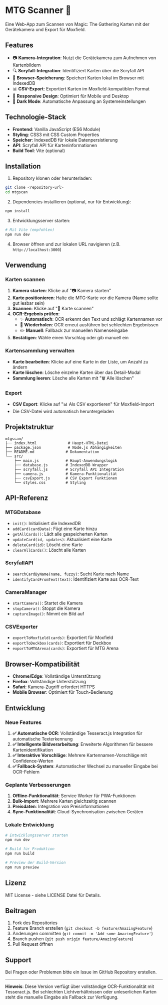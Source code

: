# MTG Scanner 🎴

Eine Web-App zum Scannen von Magic: The Gathering Karten mit der Gerätekamera und Export für Moxfield.

## Features

- 📷 **Kamera-Integration**: Nutzt die Gerätekamera zum Aufnehmen von Kartenbildern
- 🔍 **Scryfall-Integration**: Identifiziert Karten über die Scryfall API
- 💾 **Browser-Speicherung**: Speichert Karten lokal im Browser mit IndexedDB
- 📊 **CSV-Export**: Exportiert Karten im Moxfield-kompatiblen Format
- 📱 **Responsive Design**: Optimiert für Mobile und Desktop
- 🌙 **Dark Mode**: Automatische Anpassung an Systemeinstellungen

## Technologie-Stack

- **Frontend**: Vanilla JavaScript (ES6 Module)
- **Styling**: CSS3 mit CSS Custom Properties
- **Speicher**: IndexedDB für lokale Datenpersistierung
- **API**: Scryfall API für Karteninformationen
- **Build Tool**: Vite (optional)

## Installation

1. Repository klonen oder herunterladen:
```bash
git clone <repository-url>
cd mtgscan
```

2. Dependencies installieren (optional, nur für Entwicklung):
```bash
npm install
```

3. Entwicklungsserver starten:
```bash
# Mit Vite (empfohlen)
npm run dev
```

4. Browser öffnen und zur lokalen URL navigieren (z.B. `http://localhost:3000`)

## Verwendung

### Karten scannen

1. **Kamera starten**: Klicke auf "📷 Kamera starten"
2. **Karte positionieren**: Halte die MTG-Karte vor die Kamera (Name sollte gut lesbar sein)
3. **Scannen**: Klicke auf "📸 Karte scannen"
4. **OCR-Ergebnis prüfen**: 
   - ✨ **Automatisch**: OCR erkennt den Text und schlägt Kartennamen vor
   - 🔄 **Wiederholen**: OCR erneut ausführen bei schlechten Ergebnissen
   - ✏️ **Manuell**: Fallback zur manuellen Namenseingabe
5. **Bestätigen**: Wähle einen Vorschlag oder gib manuell ein

### Kartensammlung verwalten

- **Karte bearbeiten**: Klicke auf eine Karte in der Liste, um Anzahl zu ändern
- **Karte löschen**: Lösche einzelne Karten über das Detail-Modal
- **Sammlung leeren**: Lösche alle Karten mit "🗑️ Alle löschen"

### Export

- **CSV Export**: Klicke auf "📊 Als CSV exportieren" für Moxfield-Import
- Die CSV-Datei wird automatisch heruntergeladen

## Projektstruktur

```
mtgscan/
├── index.html              # Haupt-HTML-Datei
├── package.json            # Node.js Abhängigkeiten
├── README.md              # Dokumentation
└── src/
    ├── main.js            # Haupt-Anwendungslogik
    ├── database.js        # IndexedDB Wrapper
    ├── scryfall.js        # Scryfall API Integration
    ├── camera.js          # Kamera-Funktionalität
    ├── csvExport.js       # CSV Export Funktionen
    └── styles.css         # Styling
```

## API-Referenz

### MTGDatabase
- `init()`: Initialisiert die IndexedDB
- `addCard(cardData)`: Fügt eine Karte hinzu
- `getAllCards()`: Lädt alle gespeicherten Karten
- `updateCard(id, updates)`: Aktualisiert eine Karte
- `deleteCard(id)`: Löscht eine Karte
- `clearAllCards()`: Löscht alle Karten

### ScryfallAPI
- `searchCardByName(name, fuzzy)`: Sucht Karte nach Name
- `identifyCardFromText(text)`: Identifiziert Karte aus OCR-Text

### CameraManager
- `startCamera()`: Startet die Kamera
- `stopCamera()`: Stoppt die Kamera
- `captureImage()`: Nimmt ein Bild auf

### CSVExporter
- `exportToMoxfield(cards)`: Exportiert für Moxfield
- `exportToDeckbox(cards)`: Exportiert für Deckbox
- `exportToMTGArena(cards)`: Exportiert für MTG Arena

## Browser-Kompatibilität

- **Chrome/Edge**: Vollständige Unterstützung
- **Firefox**: Vollständige Unterstützung
- **Safari**: Kamera-Zugriff erfordert HTTPS
- **Mobile Browser**: Optimiert für Touch-Bedienung

## Entwicklung

### Neue Features

1. **✅ Automatische OCR**: Vollständige Tesseract.js Integration für automatische Texterkennung
2. **✅ Intelligente Bildverarbeitung**: Erweiterte Algorithmen für bessere Kartenidentifikation
3. **✅ Interaktive Vorschläge**: Mehrere Kartennamen-Vorschläge mit Confidence-Werten
4. **✅ Fallback-System**: Automatischer Wechsel zu manueller Eingabe bei OCR-Fehlern

### Geplante Verbesserungen

1. **Offline-Funktionalität**: Service Worker für PWA-Funktionen
2. **Bulk-Import**: Mehrere Karten gleichzeitig scannen
3. **Preisdaten**: Integration von Preisinformationen
4. **Sync-Funktionalität**: Cloud-Synchronisation zwischen Geräten

### Lokale Entwicklung

```bash
# Entwicklungsserver starten
npm run dev

# Build für Produktion
npm run build

# Preview der Build-Version
npm run preview
```

## Lizenz

MIT License - siehe LICENSE Datei für Details.

## Beitragen

1. Fork des Repositories
2. Feature Branch erstellen (`git checkout -b feature/AmazingFeature`)
3. Änderungen committen (`git commit -m 'Add some AmazingFeature'`)
4. Branch pushen (`git push origin feature/AmazingFeature`)
5. Pull Request öffnen

## Support

Bei Fragen oder Problemen bitte ein Issue im GitHub Repository erstellen.

---

**Hinweis**: Diese Version verfügt über vollständige OCR-Funktionalität mit Tesseract.js. Bei schlechten Lichtverhältnissen oder unleserlichen Karten steht die manuelle Eingabe als Fallback zur Verfügung.

